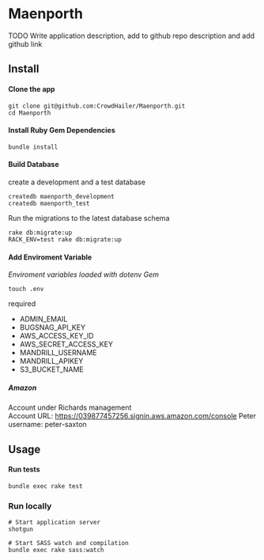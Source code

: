 Maenporth
=========

TODO Write application description, add to github repo description and add github link

## Install

#### Clone the app

```
git clone git@github.com:CrowdHailer/Maenporth.git
cd Maenporth
```

#### Install Ruby Gem Dependencies

```
bundle install
```

#### Build Database

create a development and a test database

```
createdb maenporth_development
createdb maenporth_test
```

Run the migrations to the latest database schema

```
rake db:migrate:up
RACK_ENV=test rake db:migrate:up
```

#### Add Enviroment Variable

*Enviroment variables loaded with dotenv Gem*

```
touch .env
```

required
- ADMIN_EMAIL
- BUGSNAG_API_KEY
- AWS_ACCESS_KEY_ID
- AWS_SECRET_ACCESS_KEY
- MANDRILL_USERNAME
- MANDRILL_APIKEY
- S3_BUCKET_NAME

##### Amazon
Account under Richards management  
Account URL: https://039877457256.signin.aws.amazon.com/console
Peter username: peter-saxton


## Usage

#### Run tests

```
bundle exec rake test
```

### Run locally

```
# Start application server
shotgun

# Start SASS watch and compilation
bundle exec rake sass:watch
```
